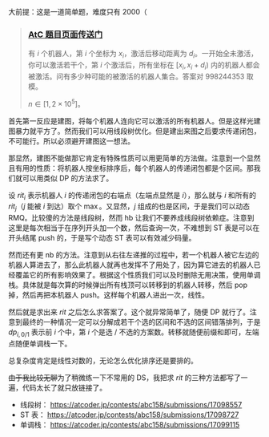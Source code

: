 大前提：这是一道简单题，难度只有 2000（

> ### [AtC 题目页面传送门]( https://atcoder.jp/contests/abc158/tasks/abc158_f )
>
> 有 $i$ 个机器人，第 $i$ 个坐标为 $x_i$，激活后移动距离为 $d_i$。一开始全未激活，你可以激活若干个，第 $i$ 个激活后，所有坐标在 $[x_i,x_i+d_i)$ 内的机器人都会被激活。问有多少种可能的被激活的机器人集合。答案对 $998244353$ 取模。
>
> $n\in\left[1,2\times10^5\right]$。

首先第一反应是建图，将每个机器人连向它可以激活的所有机器人。但是这样光建图暴力就平方了。然而我们可以用线段树优化。但是建出来图之后要求传递闭包，不可能行。所以必须避开建图这一想法。

那显然，建图不能做那它肯定有特殊性质可以用更简单的方法做。注意到一个显然且有用的性质：将机器人按坐标排序后，每个机器人的传递闭包都是个区间。那我们就可以用类似 DP 的方法求了。

设 $rit_i$ 表示机器人 $i$ 的传递闭包的右端点（左端点显然是 $i$），那么就与 $i$ 和所有的 $rit_j$（$j$ 能被 $i$ 到达）取个 $\max$。又显然，$j$ 组成的也是区间，于是我们可以动态 RMQ。比较傻的方法是线段树，然而 hb 让我们不要养成线段树依赖症。注意到这里是每次相当于在序列开头加一个数，然后查询一次，不难想到 ST 表是可以在开头结尾 push 的，于是写个动态 ST 表可以有效减少码量。

然而还有更 nb 的方法。注意到从右往左递推的过程中，若一个机器人被它左边的机器人算进去了，那么此机器人就再也发挥不了用处了，因为算它进去的机器人已经覆盖它的所有影响效果了。根据这个性质我们可以及时删除无用决策，使用单调栈。具体就是每次算的时候弹出所有栈顶可以转移到的机器人转移，然后 pop 掉，然后再把本机器人 push。这样每个机器人进出一次，线性。

然后就是求出来 $rit$ 之后怎么求答案了。这个就异常简单了，随便 DP 就行了。注意到最终的一种情况一定可以分解成若干个选的区间和不选的区间错落排列，于是 $dp_{i,0/1}$ 表示前 $i$ 个中，第 $i$ 个是选 / 不选的方案数。转移就随便前缀和即可，左端点随便单调栈一下。

总复杂度肯定是线性对数的，无论怎么优化排序还是要排的。

~~由于我比较无聊~~为了稍微练一下不常用的 DS，我把求 $rit$ 的三种方法都写了一遍，代码太长了就只放链接了。

- 线段树： https://atcoder.jp/contests/abc158/submissions/17098557
- ST 表： https://atcoder.jp/contests/abc158/submissions/17098727 
- 单调栈： https://atcoder.jp/contests/abc158/submissions/17099115 